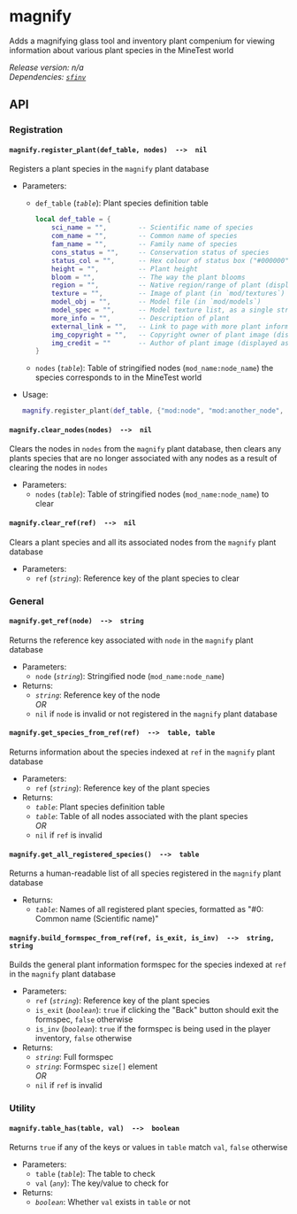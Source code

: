 # magnify

Adds a magnifying glass tool and inventory plant compenium for viewing information about various plant species in the MineTest world

*Release version: n/a*  
*Dependencies: [`sfinv`](https://github.com/rubenwardy/sfinv)*

## API

### Registration

#### `magnify.register_plant(def_table, nodes)  -->  nil`

Registers a plant species in the `magnify` plant database

- Parameters:
  - `def_table` (*`table`*): Plant species definition table

    ```lua
    local def_table = {
        sci_name = "",        -- Scientific name of species
        com_name = "",        -- Common name of species
        fam_name = "",        -- Family name of species
        cons_status = "",     -- Conservation status of species
        status_col = "",      -- Hex colour of status box ("#000000")
        height = "",          -- Plant height
        bloom = "",           -- The way the plant blooms
        region = "",          -- Native region/range of plant (displayed as "Found in [region]")
        texture = "",         -- Image of plant (in `mod/textures`)
        model_obj = "",       -- Model file (in `mod/models`)
        model_spec = "",      -- Model texture list, as a single string (format may change)
        more_info = "",       -- Description of plant
        external_link = "",   -- Link to page with more plant information
        img_copyright = "",   -- Copyright owner of plant image (displayed as "Image (c) [img_copyright]")
        img_credit = ""       -- Author of plant image (displayed as "Image courtesy of [img_credit]")
    }
    ```

  - `nodes` (*`table`*): Table of stringified nodes (`mod_name:node_name`) the species corresponds to in the MineTest world
- Usage:

  ```lua
  magnify.register_plant(def_table, {"mod:node", "mod:another_node", "other_mod:other_node"})
  ```

#### `magnify.clear_nodes(nodes)  -->  nil`

Clears the nodes in `nodes` from the `magnify` plant database, then clears any plants species that are no longer associated with any nodes as a result of clearing the nodes in `nodes`

- Parameters:
  - `nodes` (*`table`*): Table of stringified nodes (`mod_name:node_name`) to clear

#### `magnify.clear_ref(ref)  -->  nil`

Clears a plant species and all its associated nodes from the `magnify` plant database

- Parameters:
  - `ref` (*`string`*): Reference key of the plant species to clear

### General

#### `magnify.get_ref(node)  -->  string`

Returns the reference key associated with `node` in the `magnify` plant database

- Parameters:
  - `node` (*`string`*): Stringified node (`mod_name:node_name`)
- Returns:
  - *`string`*: Reference key of the node  
  *OR*
  - `nil` if `node` is invalid or not registered in the `magnify` plant database

#### `magnify.get_species_from_ref(ref)  -->  table, table`

Returns information about the species indexed at `ref` in the `magnify` plant database

- Parameters:
  - `ref` (*`string`*): Reference key of the plant species
- Returns:
  - *`table`*: Plant species definition table
  - *`table`*: Table of all nodes associated with the plant species  
  *OR*
  - `nil` if `ref` is invalid

#### `magnify.get_all_registered_species()  -->  table`

Returns a human-readable list of all species registered in the `magnify` plant database

- Returns:
  - *`table`*: Names of all registered plant species, formatted as "#0: Common name (Scientific name)"

#### `magnify.build_formspec_from_ref(ref, is_exit, is_inv)  -->  string, string`

Builds the general plant information formspec for the species indexed at `ref` in the `magnify` plant database  

- Parameters:
  - `ref` (*`string`*): Reference key of the plant species
  - `is_exit` (*`boolean`*): `true` if clicking the "Back" button should exit the formspec, `false` otherwise
  - `is_inv` (*`boolean`*): `true` if the formspec is being used in the player inventory, `false` otherwise
- Returns:
  - *`string`*: Full formspec
  - *`string`*: Formspec `size[]` element  
  *OR*
  - `nil` if `ref` is invalid

### Utility

#### `magnify.table_has(table, val)  -->  boolean`

Returns `true` if any of the keys or values in `table` match `val`, `false` otherwise

- Parameters:
  - `table` (*`table`*): The table to check
  - `val` (*`any`*): The key/value to check for
- Returns:
  - *`boolean`*: Whether `val` exists in `table` or not
